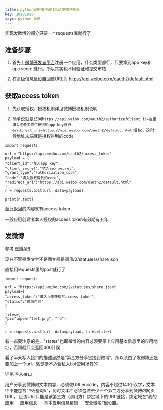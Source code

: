 ```yaml
---
title: python调用微博API自动发微博备忘
key: 20181028
tags: python 微博
---
```



实现发微博的部分只要一个requests库就行了


## 准备步骤

1. 首先上[微博开发者平台](http://open.weibo.com/)注册一个应用，什么类型都行，只要拿到app key和app secret就行。所以其实也不用验证和提交审核

2. 在高级信息里设置回调URL为 https://api.weibo.com/oauth2/default.html

<!--more-->

## 获取access token


1. 先获取授权，授权机制详见微博授权机制说明

2. 简单说就是访问`https://api.weibo.com/oauth2/authorize?client_id=这里填入准备工作中获得的app key就行&redirect_uri=https://api.weibo.com/oauth2/default.html` 授权，这时候地址末端就是授权得到的code
```
import requests

url = "https://api.weibo.com/oauth2/access_token"
payload = {
"client_id":"填入app key",
"client_secret":"填入app secret",
"grant_type":"authorization_code",
"code":"填入授权得到的code",
"redirect_uri":"https://api.weibo.com/oauth2/default.html"
}
r = requests.post(url, data=payload)

print(r.text)
```
至此返回的内容就有access token

一般应用创建者本人授权的access token有效期有五年


## 发微博


参考 [微博API](http://open.weibo.com/wiki/API)

现在不管是发文字还是图文都是调用/2/statuses/share.json

直接用requests里的post就行了
```
import requests

url = "https://api.weibo.com/2/statuses/share.json"
payload={
"access_token":"填入上面获得的access token",
"status":"微博内容"
}

files={
"pic":open("test.png", "rb")
}

r = requests.post(url, data=payload, files=files)
```
有一点要注意的是，"status"也即微博的内容必须要带上应用基本信息里的应用地址，否则就只会返回400错误

看了半天写入接口的描述居然是“第三方分享链接到微博”，所以说白了发微博还是要加上一个url，感觉挺不适合私人bot使用场景的

详见 [写入接口](http://open.weibo.com/wiki/2/statuses/share)

用户分享到微博的文本内容，必须做URLencode，内容不超过140个汉字，文本中不能包含“#话题词#”，同时文本中必须包含至少一个第三方分享到微博的网页URL，
且该URL只能是该第三方（调用方）绑定域下的URL链接，绑定域在“我的应用 － 应用信息 － 基本应用信息编辑 － 安全域名”里设置。
